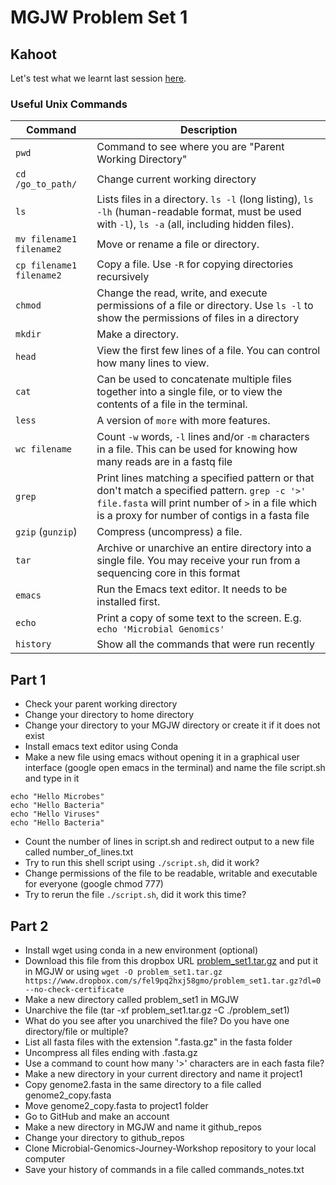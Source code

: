 # MGJW Problem Set 1

## Kahoot
Let's test what we learnt last session [here](https://play.kahoot.it/v2/lobby?quizId=86abc674-602a-44a7-b7af-98bebbe396a6).
### Useful Unix Commands

| Command                     | Description                              |
| --------------------------- | ---------------------------------------- |
| `pwd`   | Command to see where you are "Parent Working Directory" |
| `cd /go_to_path/`    | Change current working directory |
| `ls`    | Lists files in a directory. `ls -l` (long listing), `ls -lh` (human-readable format, must be used with `-l`), `ls -a` (all, including hidden files). |
| `mv filename1 filename2`    | Move or rename a file or directory.  |
| `cp filename1 filename2`    | Copy a file. Use `-R` for copying directories recursively         |
| `chmod` | Change the read, write, and execute permissions of a file or directory. Use `ls -l` to show the permissions of files in a directory |
| `mkdir` | Make a directory.                         |
| `head`            | View the first few lines of a file.  You can control how many lines to view. |
| `cat`             | Can be used to concatenate multiple files together into a single file, or to view the contents of a file in the terminal. |
| `less`            | A version of `more` with more features.                      |
| `wc filename`              | Count `-w` words, `-l` lines and/or `-m` characters in a file. This can be used for knowing how many reads are in a fastq file   |
| `grep`            | Print lines matching a specified pattern or that don't match a specified pattern. `grep -c '>' file.fasta` will print number of `>` in a file which is a proxy for number of contigs in a fasta file |
| `gzip` (`gunzip`) | Compress (uncompress) a file.                                |
| `tar`             | Archive or unarchive an entire directory into a single file. You may receive your run from a sequencing core in this format |
| `emacs`           | Run the Emacs text editor. It needs to be installed first.                |
| `echo`            | Print a copy of some text to the screen. E.g. `echo 'Microbial Genomics'` |
| `history` | Show all the commands that were run recently |

## Part 1
* Check your parent working directory
* Change your directory to home directory
* Change your directory to your MGJW directory or create it if it does not exist
* Install emacs text editor using Conda
* Make a new file using emacs without opening it in a graphical user interface (google open emacs in the terminal) and name the file script.sh and type in it
```
echo "Hello Microbes"
echo "Hello Bacteria"
echo "Hello Viruses"
echo "Hello Bacteria"
```
* Count the number of lines in script.sh and redirect output to a new file called number_of_lines.txt
* Try to run this shell script using `./script.sh`, did it work?
* Change permissions of the file to be readable, writable and executable for everyone (google chmod 777)
* Try to rerun the file `./script.sh`, did it work this time?

## Part 2
* Install wget using conda in a new environment (optional)
* Download this file from this dropbox URL [problem_set1.tar.gz](https://www.dropbox.com/s/fel9pq2hxj58gmo/problem_set1.tar.gz?dl=0) and put it in MGJW or using `wget -O problem_set1.tar.gz https://www.dropbox.com/s/fel9pq2hxj58gmo/problem_set1.tar.gz?dl=0 --no-check-certificate`
* Make a new directory called problem_set1 in MGJW
* Unarchive the file (tar -xf problem_set1.tar.gz -C ./problem_set1)
* What do you see after you unarchived the file? Do you have one directory/file or multiple?
* List all fasta files with the extension ".fasta.gz" in the fasta folder
* Uncompress all files ending with .fasta.gz
* Use a command to count how many '>' characters are in each fasta file?
* Make a new directory in your current directory and name it project1
* Copy genome2.fasta in the same directory to a file called genome2_copy.fasta
* Move genome2_copy.fasta to project1 folder
* Go to GitHub and make an account
* Make a new directory in MGJW and name it github_repos
* Change your directory to github_repos
* Clone Microbial-Genomics-Journey-Workshop repository to your local computer
* Save your history of commands in a file called commands_notes.txt

